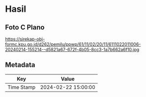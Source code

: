 # Hasil

## Foto C Plano

https://sirekap-obj-formc.kpu.go.id/d262/pemilu/ppwp/61/11/02/20/11/6111022011006-20240214-155214--d5821a67-672f-4b05-8cc3-1a7b662a6f10.jpg


## Metadata

| Key        | Value               |
| ---------- | ------------------- |
| Time Stamp | 2024-02-22 15:00:00 |



